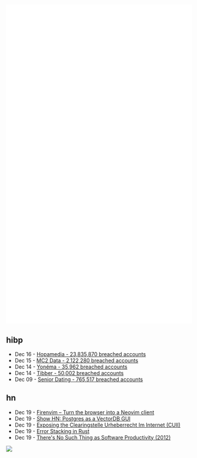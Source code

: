 ![Metrics](https://raw.githubusercontent.com/phixion/phixion/master/metrics.svg)

## hibp

<!--
for https://github.com/phixion/phixion/blob/main/.github/workflows/feeds.yml
-->
<!--START_SECTION:haveibeenpwnd-->
- Dec 16 - [Hopamedia - 23,835,870 breached accounts](https://haveibeenpwned.com/PwnedWebsites#Hopamedia)
- Dec 15 - [MC2 Data - 2,122,280 breached accounts](https://haveibeenpwned.com/PwnedWebsites#MC2Data)
- Dec 14 - [Yonéma - 35,962 breached accounts](https://haveibeenpwned.com/PwnedWebsites#Yonema)
- Dec 14 - [Tibber - 50,002 breached accounts](https://haveibeenpwned.com/PwnedWebsites#Tibber)
- Dec 09 - [Senior Dating - 765,517 breached accounts](https://haveibeenpwned.com/PwnedWebsites#SeniorDating)
<!--END_SECTION:haveibeenpwnd-->

## hn

<!--
for https://github.com/phixion/phixion/blob/main/.github/workflows/feeds.yml
-->
<!--START_SECTION:hn-->
- Dec 19 - [Firenvim – Turn the browser into a Neovim client](https://github.com/glacambre/firenvim)
- Dec 19 - [Show HN: Postgres as a VectorDB GUI](https://github.com/Z-Gort/Reservoirs-Lab)
- Dec 19 - [Exposing the Clearingstelle Urheberrecht Im Internet (CUII)](https://damcraft.de/blog/exposing-the-cuii)
- Dec 19 - [Error Stacking in Rust](https://greptime.com/blogs/2024-05-07-error-rust)
- Dec 19 - [There's No Such Thing as Software Productivity (2012)](https://www.benrady.com/2012/11/theres-no-such-thing-as-software-productivity.html)
<!--END_SECTION:hn-->

<!--
for https://yhype.me
-->
![](https://hit.yhype.me/github/profile?user_id=13013670)
